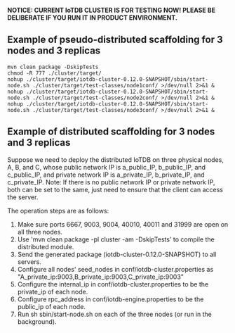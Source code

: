 <!--

    Licensed to the Apache Software Foundation (ASF) under one
    or more contributor license agreements.  See the NOTICE file
    distributed with this work for additional information
    regarding copyright ownership.  The ASF licenses this file
    to you under the Apache License, Version 2.0 (the
    "License"); you may not use this file except in compliance
    with the License.  You may obtain a copy of the License at
    
        http://www.apache.org/licenses/LICENSE-2.0
    
    Unless required by applicable law or agreed to in writing,
    software distributed under the License is distributed on an
    "AS IS" BASIS, WITHOUT WARRANTIES OR CONDITIONS OF ANY
    KIND, either express or implied.  See the License for the
    specific language governing permissions and limitations
    under the License.

-->

__NOTICE: CURRENT IoTDB CLUSTER IS FOR TESTING NOW! 
PLEASE BE DELIBERATE IF YOU RUN IT IN PRODUCT ENVIRONMENT.__

## Example of pseudo-distributed scaffolding for 3 nodes and 3 replicas
```
mvn clean package -DskipTests
chmod -R 777 ./cluster/target/
nohup ./cluster/target/iotdb-cluster-0.12.0-SNAPSHOT/sbin/start-node.sh ./cluster/target/test-classes/node1conf/ >/dev/null 2>&1 &
nohup ./cluster/target/iotdb-cluster-0.12.0-SNAPSHOT/sbin/start-node.sh ./cluster/target/test-classes/node2conf/ >/dev/null 2>&1 &
nohup ./cluster/target/iotdb-cluster-0.12.0-SNAPSHOT/sbin/start-node.sh ./cluster/target/test-classes/node3conf/ >/dev/null 2>&1 &
```

## Example of distributed scaffolding for 3 nodes and 3 replicas

Suppose we need to deploy the distributed IoTDB on three physical nodes, A, B, and C, whose public network IP is a_public_IP, b_public_IP, and c_public_IP, and private network IP is a_private_IP, b_private_IP, and c_private_IP.
Note: If there is no public network IP or private network IP, both can be set to the same, just need to ensure that the client can access the server.

The operation steps are as follows:

1. Make sure ports 6667, 9003, 9004, 40010, 40011 and 31999 are open on all three nodes.
2. Use 'mvn clean package -pl cluster -am -DskipTests' to compile the distributed module.
3. Send the generated package (iotdb-cluster-0.12.0-SNAPSHOT) to all servers.
4. Configure all nodes' seed_nodes in conf/iotdb-cluster.properties as "A_private_ip:9003,B_private_ip:9003,C_private_ip:9003"
5. Configure the internal_ip in conf/iotdb-cluster.properties to be the private_ip of each node.
6. Configure rpc_address in conf/iotdb-engine.properties to be the public_ip of each node.
7. Run sh sbin/start-node.sh on each of the three nodes (or run in the background).